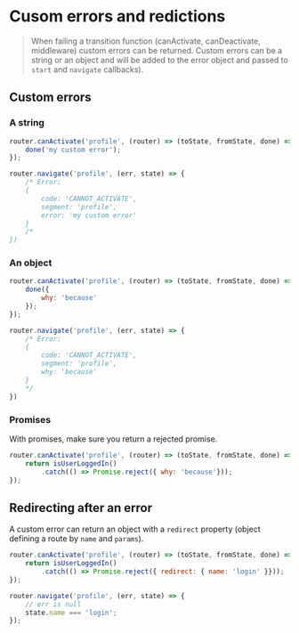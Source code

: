 # Cusom errors and redictions

> When failing a transition function (canActivate, canDeactivate, middleware) custom errors can be returned. Custom errors can be a string or an object and will be added to the error object and passed to `start` and `navigate` callbacks).


## Custom errors

### A string

```js
router.canActivate('profile', (router) => (toState, fromState, done) => {
    done('my custom error');
});

router.navigate('profile', (err, state) => {
    /* Error:
    {
        code: 'CANNOT_ACTIVATE',
        segment: 'profile',
        error: 'my custom error'
    }
    /*
})
```

### An object

```js
router.canActivate('profile', (router) => (toState, fromState, done) => {
    done({
        why: 'because'
    });
});

router.navigate('profile', (err, state) => {
    /* Error:
    {
        code: 'CANNOT_ACTIVATE',
        segment: 'profile',
        why: 'because'
    }
    */
})
```

### Promises

With promises, make sure you return a rejected promise.

```js
router.canActivate('profile', (router) => (toState, fromState, done) => {
    return isUserLoggedIn()
        .catch(() => Promise.reject({ why: 'because'}));
});
```

## Redirecting after an error

A custom error can return an object with a `redirect` property (object defining a route by `name` and `params`).

```js
router.canActivate('profile', (router) => (toState, fromState, done) => {
    return isUserLoggedIn()
        .catch(() => Promise.reject({ redirect: { name: 'login' }}));
});

router.navigate('profile', (err, state) => {
    // err is null
    state.name === 'login';
});
```

